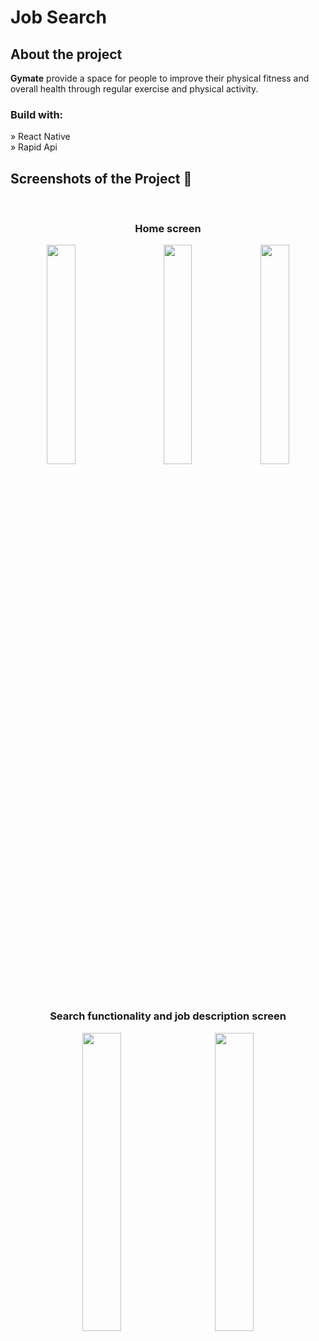 <h1>Job Search</h1>

<h2>About the project</h2>

  <p><b>Gymate</b> provide a space for people to improve their physical fitness and overall health through regular exercise and physical activity.</p>

<h3>Build with:</h3>

» React Native <br>
» Rapid Api

<h2>Screenshots of the Project 📸</h2>
<br>
<h3 align='center'>Home screen</h3>

<p align="center">
  <img src='https://user-images.githubusercontent.com/115343176/226899695-8cd3a165-81d0-4e2d-bf0f-56f7346c2652.jpg' width="30%"/>
&nbsp; &nbsp; &nbsp; &nbsp;
 <img src='https://user-images.githubusercontent.com/115343176/226899696-c3677faa-7ee4-4242-aed5-20db245e47f7.jpg' width="30%"/>
     <img src='https://user-images.githubusercontent.com/115343176/226901417-1f5cd335-59ff-4274-81ee-cdff7ae60fdb.gif' width="30%"/>
    
</p>
<br>
<h3 align='center'>Search functionality and job description screen</h3>

<p align="center">
  <img src='https://user-images.githubusercontent.com/115343176/226894263-813c8bc4-9ca7-4ff8-b9e1-118b52bee995.gif' width="35%"/>
&nbsp; &nbsp; &nbsp; &nbsp;
 <img src='https://user-images.githubusercontent.com/115343176/226897278-d91f7314-af94-45b6-bba5-529fa5849d96.gif' width="35%"/>
</p>
<br>






